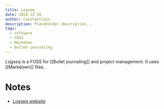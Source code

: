 ```yaml
---
title: Logseq
date: 2024-12-18
author: Constantinos
description: Placeholder description...
tags:
  - software
  - FOSS
  - Markdown
  - Bullet-journaling
---
```

 
*Logseq* is a FOSS for [[Bullet journaling]] and project management. It uses [[Markdown]] files. 
# Notes
- [Logseq website](https://logseq.com/)